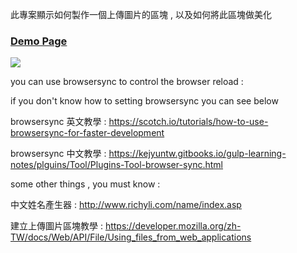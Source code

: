 
此專案顯示如何製作一個上傳圖片的區塊 , 以及如何將此區塊做美化

### [Demo Page](https://andrew781026.github.io/html-es6-uploader/)

[![](https://i.imgur.com/bIb9Hj0.gif)](https://andrew781026.github.io/html-es6-uploader/)

you can use browsersync to control the browser reload :

if you don't know how to setting browsersync you can see below 

browsersync 英文教學 : https://scotch.io/tutorials/how-to-use-browsersync-for-faster-development

browsersync 中文教學 : https://kejyuntw.gitbooks.io/gulp-learning-notes/plguins/Tool/Plugins-Tool-browser-sync.html

some other things , you must know : 

中文姓名產生器 : http://www.richyli.com/name/index.asp

建立上傳圖片區塊教學 : https://developer.mozilla.org/zh-TW/docs/Web/API/File/Using_files_from_web_applications

